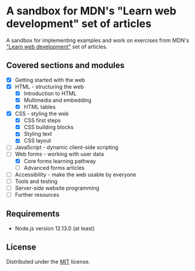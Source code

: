 # A sandbox for MDN's "Learn web development" set of articles

A sandbox for implementing examples and work on exercises
 from MDN's ["Learn web development"](https://developer.mozilla.org/en-US/docs/Learn)
  set of articles.

## Covered sections and modules

* [x] Getting started with the web
* [x] HTML - structuring the web
  - [x] Introduction to HTML
  - [x] Multimedia and embedding
  - [x] HTML tables
* [x] CSS - styling the web
  - [x] CSS first steps
  - [x] CSS building blocks
  - [x] Styling text
  - [x] CSS layout
* [ ] JavaScript - dynamic client-side scripting
* [ ] Web forms - working with user data
  - [x] Core forms learning pathway
  - [ ] Advanced forms articles
* [ ] Accessibility - make the web usable by everyone
* [ ] Tools and testing
* [ ] Server-side website programming
* [ ] Further resources

## Requirements

- Node.js version 12.13.0 (at least)

## License

Distributed under the [MIT](https://choosealicense.com/licenses/mit/) license.  
